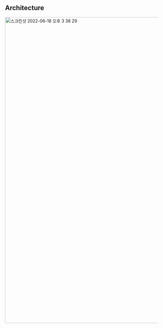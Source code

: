 ## Architecture
<img width="1009" alt="스크린샷 2022-06-18 오후 3 38 29" src="https://user-images.githubusercontent.com/77223336/174426153-2d5c791c-660e-45af-9ac9-7bff9a0e0b48.png">
